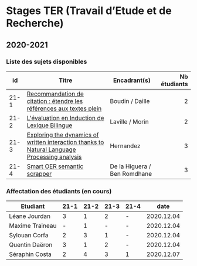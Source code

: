 # Stages TER (Travail d’Etude et de Recherche)

## 2020-2021

### Liste des sujets disponibles

| id   | Titre         | Encadrant(s)          | Nb étudiants |
| ---- | ------------- | --------------   | -----:|
| 21-1 | [Recommandation de citation : étendre les références aux textes plein](sujets/21-1.pdf) | Boudin / Daille| 2 |
| 21-2 | [L'évaluation en Induction de Lexique Bilingue](sujets/21-2.pdf) | Laville / Morin      | 2 |
| 21-3 | [Exploring the dynamics of written interaction thanks to Natural Language Processing analysis](sujets/21-3.pdf) | Hernandez | 3 |
| 21-4 | [Smart OER semantic scrapper](sujets/21-4.pdf) | De la Higuera / Ben Romdhane | 3 |

### Affectation des étudiants (en cours)

| Etudiant        | 21-1 | 21-2 | 21-3 | 21-4 | date       |
| --------------- | ---- | ---- | ---- | ---- | ---------- |
| Léane Jourdan   | 3    | 1    | 2    | -    | 2020.12.04 |
| Maxime Traineau | -    | 1    | -    | -    | 2020.12.04 |
| Sylouan Corfa   | 2    | 3    | 1    | -    | 2020.12.04 |
| Quentin Daëron  | 3    | 1    | 2    | -    | 2020.12.04 |
| Séraphin Costa  | 2    | 4    | 3    | 1    | 2020.12.07 |

